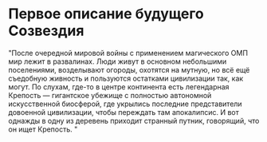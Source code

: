 # Первое описание будущего Созвездия
"После очередной мировой войны с применением магического ОМП мир лежит в развалинах. Люди живут в основном небольшими поселениями, возделывают огороды, охотятся на мутную, но всё ещё съедобную живность и пользуются остатками цивилизации так, как могут. По слухам, где-то в центре континента есть легендарная Крепость — гигантское убежище с полностью автономной искусственной биосферой, где укрылись последние представители довоенной цивилизации, чтобы переждать там апокалипсис. И вот однажды в одну из деревень приходит странный путник, говорящий, что он ищет Крепость. "
